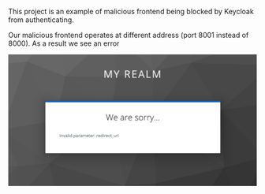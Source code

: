 This project is an example of malicious frontend being blocked by Keycloak from authenticating.

Our malicious frontend operates at different address (port 8001 instead of 8000). As a result we see an error

![](malicious.png)